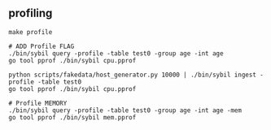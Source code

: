 profiling
---------

    make profile

    # ADD Profile FLAG
    ./bin/sybil query -profile -table test0 -group age -int age
    go tool pprof ./bin/sybil cpu.pprof

    python scripts/fakedata/host_generator.py 10000 | ./bin/sybil ingest -profile -table test0
    go tool pprof ./bin/sybil cpu.pprof

    # Profile MEMORY
    ./bin/sybil query -profile -table test0 -group age -int age -mem
    go tool pprof ./bin/sybil mem.pprof

